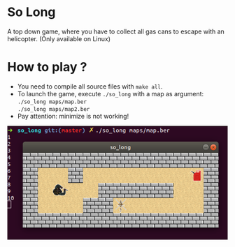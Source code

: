 # So Long
A top down game, where you have to collect all gas cans to escape with an helicopter. (Only available on Linux)

# How to play ?
- You need to compile all source files with `make all`.
- To launch the game, execute `./so_long` with a map as argument: \
`./so_long maps/map.ber` \
`./so_long maps/map2.ber`
- Pay attention: minimize is not working!

![Game visual](/ressources/visual.png)
